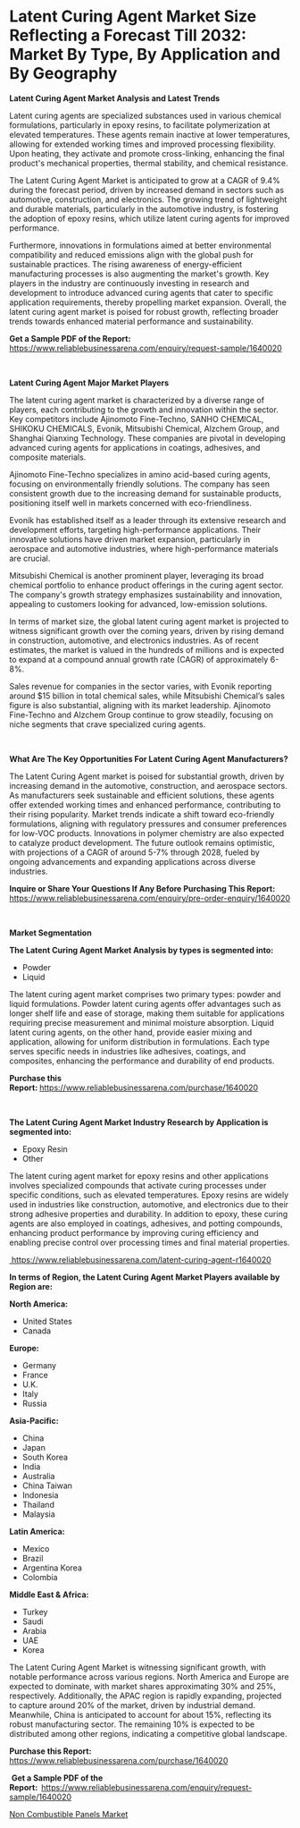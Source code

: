 <p><h1>Latent Curing Agent Market Size Reflecting a Forecast Till 2032: Market By Type, By Application and By Geography</h1></p><p><strong>Latent Curing Agent Market Analysis and Latest Trends</strong></p>
<p><p>Latent curing agents are specialized substances used in various chemical formulations, particularly in epoxy resins, to facilitate polymerization at elevated temperatures. These agents remain inactive at lower temperatures, allowing for extended working times and improved processing flexibility. Upon heating, they activate and promote cross-linking, enhancing the final product's mechanical properties, thermal stability, and chemical resistance.</p><p>The Latent Curing Agent Market is anticipated to grow at a CAGR of 9.4% during the forecast period, driven by increased demand in sectors such as automotive, construction, and electronics. The growing trend of lightweight and durable materials, particularly in the automotive industry, is fostering the adoption of epoxy resins, which utilize latent curing agents for improved performance.</p><p>Furthermore, innovations in formulations aimed at better environmental compatibility and reduced emissions align with the global push for sustainable practices. The rising awareness of energy-efficient manufacturing processes is also augmenting the market's growth. Key players in the industry are continuously investing in research and development to introduce advanced curing agents that cater to specific application requirements, thereby propelling market expansion. Overall, the latent curing agent market is poised for robust growth, reflecting broader trends towards enhanced material performance and sustainability.</p></p>
<p><strong>Get a Sample PDF of the Report:&nbsp;</strong> <a href="https://www.reliablebusinessarena.com/enquiry/request-sample/1640020?utm_campaign=2111&utm_medium=2&utm_source=Github&utm_content=ia&utm_term=31012025&utm_id=latent-curing-agent">https://www.reliablebusinessarena.com/enquiry/request-sample/1640020</a></p>
<p>&nbsp;</p>
<p><strong>Latent Curing Agent Major Market Players</strong></p>
<p><p>The latent curing agent market is characterized by a diverse range of players, each contributing to the growth and innovation within the sector. Key competitors include Ajinomoto Fine-Techno, SANHO CHEMICAL, SHIKOKU CHEMICALS, Evonik, Mitsubishi Chemical, Alzchem Group, and Shanghai Qianxing Technology. These companies are pivotal in developing advanced curing agents for applications in coatings, adhesives, and composite materials.</p><p>Ajinomoto Fine-Techno specializes in amino acid-based curing agents, focusing on environmentally friendly solutions. The company has seen consistent growth due to the increasing demand for sustainable products, positioning itself well in markets concerned with eco-friendliness.</p><p>Evonik has established itself as a leader through its extensive research and development efforts, targeting high-performance applications. Their innovative solutions have driven market expansion, particularly in aerospace and automotive industries, where high-performance materials are crucial.</p><p>Mitsubishi Chemical is another prominent player, leveraging its broad chemical portfolio to enhance product offerings in the curing agent sector. The company's growth strategy emphasizes sustainability and innovation, appealing to customers looking for advanced, low-emission solutions.</p><p>In terms of market size, the global latent curing agent market is projected to witness significant growth over the coming years, driven by rising demand in construction, automotive, and electronics industries. As of recent estimates, the market is valued in the hundreds of millions and is expected to expand at a compound annual growth rate (CAGR) of approximately 6-8%.</p><p>Sales revenue for companies in the sector varies, with Evonik reporting around $15 billion in total chemical sales, while Mitsubishi Chemical’s sales figure is also substantial, aligning with its market leadership. Ajinomoto Fine-Techno and Alzchem Group continue to grow steadily, focusing on niche segments that crave specialized curing agents.</p></p>
<p>&nbsp;</p>
<p><strong>What Are The Key Opportunities For Latent Curing Agent Manufacturers?</strong></p>
<p><p>The Latent Curing Agent market is poised for substantial growth, driven by increasing demand in the automotive, construction, and aerospace sectors. As manufacturers seek sustainable and efficient solutions, these agents offer extended working times and enhanced performance, contributing to their rising popularity. Market trends indicate a shift toward eco-friendly formulations, aligning with regulatory pressures and consumer preferences for low-VOC products. Innovations in polymer chemistry are also expected to catalyze product development. The future outlook remains optimistic, with projections of a CAGR of around 5-7% through 2028, fueled by ongoing advancements and expanding applications across diverse industries.</p></p>
<p><strong>Inquire or Share Your Questions If Any Before Purchasing This Report:</strong> <a href="https://www.reliablebusinessarena.com/enquiry/pre-order-enquiry/1640020?utm_campaign=2111&utm_medium=2&utm_source=Github&utm_content=ia&utm_term=31012025&utm_id=latent-curing-agent">https://www.reliablebusinessarena.com/enquiry/pre-order-enquiry/1640020</a></p>
<p>&nbsp;</p>
<p><strong>Market Segmentation</strong></p>
<p><strong>The Latent Curing Agent Market Analysis by types is segmented into:</strong></p>
<p><ul><li>Powder</li><li>Liquid</li></ul></p>
<p><p>The latent curing agent market comprises two primary types: powder and liquid formulations. Powder latent curing agents offer advantages such as longer shelf life and ease of storage, making them suitable for applications requiring precise measurement and minimal moisture absorption. Liquid latent curing agents, on the other hand, provide easier mixing and application, allowing for uniform distribution in formulations. Each type serves specific needs in industries like adhesives, coatings, and composites, enhancing the performance and durability of end products.</p></p>
<p><strong>Purchase this Report:&nbsp;</strong><a href="https://www.reliablebusinessarena.com/purchase/1640020?utm_campaign=2111&utm_medium=2&utm_source=Github&utm_content=ia&utm_term=31012025&utm_id=latent-curing-agent">https://www.reliablebusinessarena.com/purchase/1640020</a></p>
<p>&nbsp;</p>
<p><strong>The Latent Curing Agent Market Industry Research by Application is segmented into:</strong></p>
<p><ul><li>Epoxy Resin</li><li>Other</li></ul></p>
<p><p>The latent curing agent market for epoxy resins and other applications involves specialized compounds that activate curing processes under specific conditions, such as elevated temperatures. Epoxy resins are widely used in industries like construction, automotive, and electronics due to their strong adhesive properties and durability. In addition to epoxy, these curing agents are also employed in coatings, adhesives, and potting compounds, enhancing product performance by improving curing efficiency and enabling precise control over processing times and final material properties.</p></p>
<p><a href="https://www.reliablebusinessarena.com/latent-curing-agent-r1640020?utm_campaign=2111&utm_medium=2&utm_source=Github&utm_content=ia&utm_term=31012025&utm_id=latent-curing-agent">&nbsp;https://www.reliablebusinessarena.com/latent-curing-agent-r1640020</a></p>
<p><strong>In terms of Region, the Latent Curing Agent Market Players available by Region are:</strong></p>
<p>
    <p> <strong> North America: </strong>
        <ul>
            <li>United States</li>
            <li>Canada</li>
        </ul>
        </p> 
    <p> <strong> Europe: </strong>
        <ul>
            <li>Germany</li>
            <li>France</li>
            <li>U.K.</li>
            <li>Italy</li>
            <li>Russia</li>
        </ul>
        </p> 
    <p> <strong> Asia-Pacific: </strong>
        <ul>
            <li>China</li>
            <li>Japan</li>
            <li>South Korea</li>
            <li>India</li>
            <li>Australia</li>
            <li>China Taiwan</li>
            <li>Indonesia</li>
            <li>Thailand</li>
            <li>Malaysia</li>
        </ul>
        </p> 
    <p> <strong> Latin America: </strong>
        <ul>
            <li>Mexico</li>
            <li>Brazil</li>
            <li>Argentina Korea</li>
            <li>Colombia</li>
        </ul>
        </p> 
    <p> <strong> Middle East & Africa: </strong>
        <ul>
            <li>Turkey</li>
            <li>Saudi</li>
            <li>Arabia</li>
            <li>UAE</li>
            <li>Korea</li>
        </ul>
    </p>
    </p>
<p><p>The Latent Curing Agent Market is witnessing significant growth, with notable performance across various regions. North America and Europe are expected to dominate, with market shares approximating 30% and 25%, respectively. Additionally, the APAC region is rapidly expanding, projected to capture around 20% of the market, driven by industrial demand. Meanwhile, China is anticipated to account for about 15%, reflecting its robust manufacturing sector. The remaining 10% is expected to be distributed among other regions, indicating a competitive global landscape.</p></p>
<p><strong>Purchase this Report: </strong><a href="https://www.reliablebusinessarena.com/purchase/1640020?utm_campaign=2111&utm_medium=2&utm_source=Github&utm_content=ia&utm_term=31012025&utm_id=latent-curing-agent">https://www.reliablebusinessarena.com/purchase/1640020</a></p>
<p>&nbsp;<strong>Get a Sample PDF of the Report:&nbsp;&nbsp;</strong><a href="https://www.reliablebusinessarena.com/enquiry/request-sample/1640020?utm_campaign=2111&utm_medium=2&utm_source=Github&utm_content=ia&utm_term=31012025&utm_id=latent-curing-agent">https://www.reliablebusinessarena.com/enquiry/request-sample/1640020</a></p>
<p><strong></strong></p>
<p><p><a href="https://github.com/lindaopodray/Market-Research-Report-List-1/blob/main/non-combustible-panels-market.md?utm_campaign=2111&utm_medium=2&utm_source=Github&utm_content=ia&utm_term=31012025&utm_id=latent-curing-agent">Non Combustible Panels Market</a></p></p>